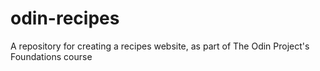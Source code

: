 # odin-recipes
A repository for creating a recipes website, as part of The Odin Project's Foundations course

